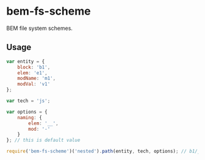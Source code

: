 # bem-fs-scheme

BEM file system schemes.

## Usage
```js
var entity = {
    block: 'b1',
    elem: 'e1',
    modName: 'm1',
    modVal: 'v1'
};

var tech = 'js';

var options = {
    naming: {
        elem: '__',
        mod: '-'
    }
}; // this is default value

require('bem-fs-scheme')('nested').path(entity, tech, options); // b1/__e1/_m1/b1__e1_m1_v1.js
```
